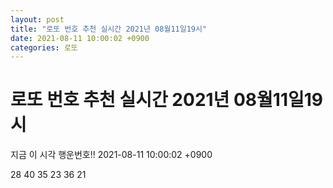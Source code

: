 ```yaml
---
layout: post
title: "로또 번호 추천 실시간 2021년 08월11일19시"
date: 2021-08-11 10:00:02 +0900
categories: 로또
---
```


# 로또 번호 추천 실시간 2021년 08월11일19시

지금 이 시각 행운번호!! 2021-08-11 10:00:02 +0900

 28  40  35  23  36  21 

